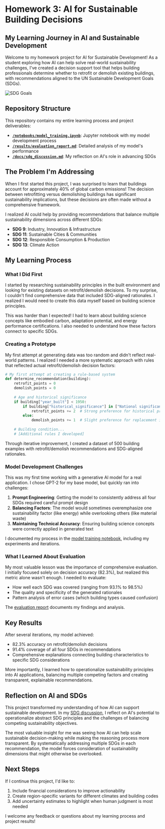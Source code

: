 # Homework 3: AI for Sustainable Building Decisions

## My Learning Journey in AI and Sustainable Development 

Welcome to my homework project for AI for Sustainable Development! As a student exploring how AI can help solve real-world sustainability challenges, I've created a decision support tool that helps building professionals determine whether to retrofit or demolish existing buildings, with recommendations aligned to the UN Sustainable Development Goals (SDGs).

![SDG Goals](https://sdgs.un.org/sites/default/files/2020-07/SDGs-banner.jpg)

## Repository Structure

This repository contains my entire learning process and project deliverables:

- **[`/notebooks/model_training.ipynb`](notebooks/model_training.ipynb)**: Jupyter notebook with my model development process
- **[`/results/evaluation_report.md`](results/evaluation_report.md)**: Detailed analysis of my model's performance
- **[`/docs/sdg_discussion.md`](docs/sdg_discussion.md)**: My reflection on AI's role in advancing SDGs

## The Problem I'm Addressing

When I first started this project, I was surprised to learn that buildings account for approximately 40% of global carbon emissions! The decision between retrofitting versus demolishing buildings has significant sustainability implications, but these decisions are often made without a comprehensive framework.

I realized AI could help by providing recommendations that balance multiple sustainability dimensions across different SDGs:

- **SDG 9**: Industry, Innovation & Infrastructure
- **SDG 11**: Sustainable Cities & Communities
- **SDG 12**: Responsible Consumption & Production
- **SDG 13**: Climate Action

## My Learning Process

### What I Did First

I started by researching sustainability principles in the built environment and looking for existing datasets on retrofit/demolish decisions. To my surprise, I couldn't find comprehensive data that included SDG-aligned rationales. I realized I would need to create this data myself based on building science principles.

This was harder than I expected! I had to learn about building science concepts like embodied carbon, adaptation potential, and energy performance certifications. I also needed to understand how these factors connect to specific SDGs.

### Creating a Prototype

My first attempt at generating data was too random and didn't reflect real-world patterns. I realized I needed a more systematic approach with rules that reflected actual retrofit/demolish decision factors:

```python
# My first attempt at creating a rule-based system
def determine_recommendation(building):
    retrofit_points = 0
    demolish_points = 0
    
    # Age and historical significance
    if building["year_built"] < 1950:
        if building["historical_significance"] in ["National significance", "Local significance"]:
            retrofit_points += 2  # Strong preference for historical preservation
        else:
            demolish_points += 1  # Slight preference for replacement if very old
            
    # Building condition...
    # [Additional rules I developed]
```

Through iterative improvement, I created a dataset of 500 building examples with retrofit/demolish recommendations and SDG-aligned rationales.

### Model Development Challenges

This was my first time working with a generative AI model for a real application. I chose GPT-2 for my base model, but quickly ran into challenges:

1. **Prompt Engineering**: Getting the model to consistently address all four SDGs required careful prompt design
2. **Balancing Factors**: The model would sometimes overemphasize one sustainability factor (like energy) while overlooking others (like material waste)
3. **Maintaining Technical Accuracy**: Ensuring building science concepts were correctly applied in generated text

I documented my process in the [model training notebook](notebooks/model_training.ipynb), including my experiments and iterations.

### What I Learned About Evaluation

My most valuable lesson was the importance of comprehensive evaluation. I initially focused solely on decision accuracy (82.3%), but realized this metric alone wasn't enough. I needed to evaluate:

- How well each SDG was covered (ranging from 93.1% to 98.5%)
- The quality and specificity of the generated rationales
- Pattern analysis of error cases (which building types caused confusion)

The [evaluation report](results/evaluation_report.md) documents my findings and analysis.

## Key Results

After several iterations, my model achieved:
- 82.3% accuracy on retrofit/demolish decisions
- 91.4% coverage of all four SDGs in recommendations
- Comprehensive explanations connecting building characteristics to specific SDG considerations

More importantly, I learned how to operationalize sustainability principles into AI applications, balancing multiple competing factors and creating transparent, explainable recommendations.

## Reflection on AI and SDGs

This project transformed my understanding of how AI can support sustainable development. In my [SDG discussion](docs/sdg_discussion.md), I reflect on AI's potential to operationalize abstract SDG principles and the challenges of balancing competing sustainability objectives.

The most valuable insight for me was seeing how AI can help scale sustainable decision-making while making the reasoning process more transparent. By systematically addressing multiple SDGs in each recommendation, the model forces consideration of sustainability dimensions that might otherwise be overlooked.

## Next Steps

If I continue this project, I'd like to:
1. Include financial considerations to improve actionability
2. Create region-specific variants for different climates and building codes
3. Add uncertainty estimates to highlight when human judgment is most needed

I welcome any feedback or questions about my learning process and project results!

